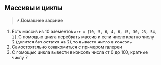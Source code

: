 
## Массивы и циклы

> **⚡️ Домашнее задание**

1. Есть массив из 10 элементов `arr = [10, 5, 6, 4, 6, 15, 30, 23, 54, 1]`. С помощью цикла перебрать массив и если число кратно числу 2 (делится без остатка на 2), то вывести число в консоль
2. Самостоятельно ознакомиться с примером галереи
3. С помощью цикла вывести в консоль числа от 0 до 100, кратные числу 7
